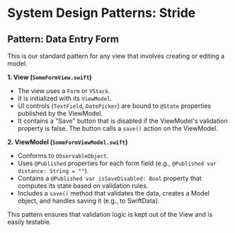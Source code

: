 # System Design Patterns: Stride

## Pattern: Data Entry Form
This is our standard pattern for any view that involves creating or editing a model.

**1. View (`SomeFormView.swift`)**
-   The view uses a `Form` or `VStack`.
-   It is initialized with its `ViewModel`.
-   UI controls (`TextField`, `DatePicker`) are bound to `@State` properties published by the ViewModel.
-   It contains a "Save" button that is disabled if the ViewModel's validation property is false. The button calls a `save()` action on the ViewModel.

**2. ViewModel (`SomeFormViewModel.swift`)**
-   Conforms to `ObservableObject`.
-   Uses `@Published` properties for each form field (e.g., `@Published var distance: String = ""`).
-   Contains a `@Published var isSaveDisabled: Bool` property that computes its state based on validation rules.
-   Includes a `save()` method that validates the data, creates a Model object, and handles saving it (e.g., to SwiftData).

This pattern ensures that validation logic is kept out of the View and is easily testable.